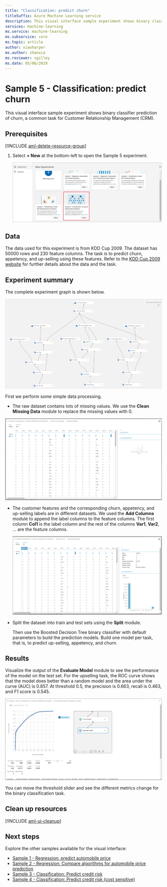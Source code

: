 ```yaml
---
title: "Classification: predict churn"
titleSuffix: Azure Machine Learning service
description: This visual interface sample experiment shows binary classifier prediction of churn, a common task for Customer Relationship Management (CRM)..
services: machine-learning
ms.service: machine-learning
ms.subservice: core
ms.topic: article
author: xiaoharper
ms.author: zhanxia
ms.reviewer: sgilley
ms.date: 05/06/2019
---
```


# Sample 5 - Classification: predict churn

This visual interface sample experiment shows binary classifier prediction of churn, a common task for Customer Relationship Management (CRM).

## Prerequisites

[!INCLUDE [aml-delete-resource-group](../../../includes/aml-ui-prereq.md)]

1. Select **+ New** at the bottom-left to open the Sample 5 experiment.

    ![Open the experiment](media/sample-classification-predict-churn/open-sample5.png)

## Data

The data used for this experiment is from KDD Cup 2009. The dataset has 50000 rows and 230 feature columns. The task is to predict churn, appetency, and up-selling using these features. Refer to the [KDD Cup 2009 website](https://www.kdd.org/kdd-cup/view/kdd-cup-2009) for further details about the data and the task.

## Experiment summary

The complete experiment graph is shown below.

![experiment graph](./media/sample-classification-predict-churn/experiment-graph.png)

First we perform some simple data processing.

- The raw dataset contains lots of missing values. We use the **Clean Missing Data** module to replace the missing values with 0. 

![cleaned dataset](./media/sample-classification-predict-churn/cleaned-dataset.png)

- The customer features and the corresponding churn, appetency, and up-selling labels are in different datasets. We used the **Add Columns** module to append the label columns to the feature columns. The first column **Col1** is the label column and the rest of the columns **Var1**, **Var2**, ... are the feature columns. 
 
    ![added column dataset](./media/sample-classification-predict-churn/added-column1.png)

- Split the dataset into train and test sets using the **Split** module.


    Then use the Boosted Decision Tree binary classifier with default parameters to build the prediction models. Build one model per task, that is, to predict up-selling, appetency, and churn.

## Results

Visualize the output of the **Evaluate Model** module to see the performance of the model on the test set. For the upselling task, the ROC curve shows that the model does better than a random model and the area under the curve (AUC) is 0.857. At threshold 0.5, the precision is 0.663, recall is 0.463, and F1 score is 0.545.

![evaluate result](./media/sample-classification-predict-churn/evaluate-result.png)

 You can move the threshold slider and see the different metrics change for the binary classification task. 

## Clean up resources

[!INCLUDE [aml-ui-cleanup](../../../includes/aml-ui-cleanup.md)]

## Next steps

Explore the other samples available for the visual interface:

- [Sample 1 - Regression: predict automobile price](sample-regression-predict-automobile-price-basic.md)
- [Sample 2 - Regression: Compare algorithms for automobile price prediction](sample-regression-predict-automobile-price-compare-algorithms.md)
- [Sample 3 - Classification: Predict credit risk](sample-classification-predict-credit-risk-basic.md)
- [Sample 4 - Classification: Predict credit risk (cost sensitive)](sample-classification-predict-credit-risk-cost-sensitive.md)
